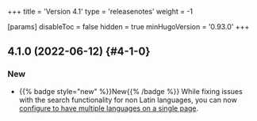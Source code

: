 +++
title = 'Version 4.1'
type = 'releasenotes'
weight = -1

[params]
  disableToc = false
  hidden = true
  minHugoVersion = '0.93.0'
+++

## 4.1.0 (2022-06-12) {#4-1-0}

### New

- {{% badge style="new" %}}New{{% /badge %}} While fixing issues with the search functionality for non Latin languages, you can now [configure to have multiple languages on a single page](configuration/sidebar/search#mixed-language-support).

